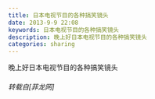 ```yaml
---
title: 日本电视节目的各种搞笑镜头
date: 2013-9-9 22:08
keywords: 日本电视节目的各种搞笑镜头
description: 晚上好日本电视节目的各种搞笑镜头
categories: sharing
---
```

<td class="t_f" id="postmessage_46810">

晚上好日本电视节目的各种搞笑镜头<img alt="" border="0" onclick="" onmouseover="" smilieid="87" src="static/image/smiley/qiubilong/10.gif"/></td>
###### 转载自[菲龙网]